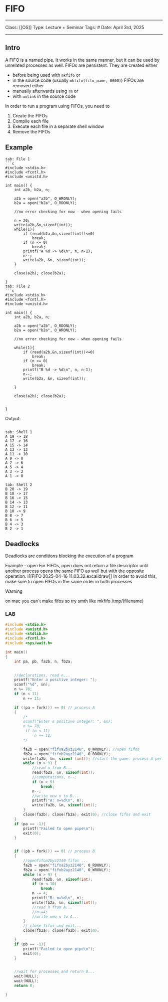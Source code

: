 # FIFO
___
Class: [[OS]]
Type: Lecture + Seminar
Tags: # 
Date: April 3rd, 2025
___

## Intro
A FIFO is a named pipe. It works in the same manner, but it can be used by unrelated processes as well. 
FIFOs are persistent. They are created either
- before being used with `mkfifo`  or
- in the source code (usually `mkfifo(fifo_name, 0600)`)
FIFOs are removed either
- manually afterwards using `rm` or 
- with `unlink` in the source code


In order to run a program using FIFOs, you need to 
1. Create the FIFOs
2. Compile each file
3. Execute each file in a separate shell window
4. Remove the FIFOs
## Example 

```tabs
tab: File 1
```c
#include <stdio.h>
#include <fcntl.h>
#include <unistd.h>

int main() {
    int a2b, b2a, n;

    a2b = open("a2b", O_WRONLY);
    b2a = open("b2a", O_RDONLY);

    //no error checking for now - when opening fails

    n = 20;
    write(a2b,&n,sizeof(int));
    while(1){
        if (read(b2a,&n,sizeof(int))<=0)
            break;
        if (n <= 0)
            break;
        printf("A %d -> %d\n", n, n-1);
        n--;
        write(a2b, &n, sizeof(int));
    }

    close(a2b); close(b2a);

}
tab: File 2
```c
#include <stdio.h>
#include <fcntl.h>
#include <unistd.h>

int main() {
    int a2b, b2a, n;

    a2b = open("a2b", O_RDONLY);
    b2a = open("b2a", O_WRONLY);

    //no error checking for now - when opening fails

    while(1){
        if (read(a2b,&n,sizeof(int))<=0)
            break;
        if (n <= 0)
            break;
        printf("B %d -> %d\n", n, n-1);
        n--;
        write(b2a, &n, sizeof(int));

    }

    close(a2b); close(b2a);


}
```

Output:
```tabs

tab: Shell 1
A 19 -> 18
A 17 -> 16
A 15 -> 14
A 13 -> 12
A 11 -> 10
A 9 -> 8
A 7 -> 6
A 5 -> 4
A 3 -> 2
A 1 -> 0

tab: Shell 2
B 20 -> 19
B 18 -> 17
B 16 -> 15
B 14 -> 13
B 12 -> 11
B 10 -> 9
B 8 -> 7
B 6 -> 5
B 4 -> 3
B 2 -> 1
```

## Deadlocks 
Deadlocks are conditions blocking the execution of a program 

Example - open
For FIFOs, open does not return a file descriptor until another process opens the same FIFO as well but with the opposite operation. 
![[FIFO 2025-04-16 11.03.32.excalidraw]]
In order to avoid this, make sure to open FIFOs in the same order in both processes

>[!Warning]
>on mac you can't make fifos so try smth like mkfifo /tmp/(filename)

### LAB
```c
#include <stdio.h>
#include <unistd.h>
#include <stdlib.h>
#include <fcntl.h>
#include <sys/wait.h>

int main()
{
    int pa, pb, fa2b, n, fb2a;
    

    //declarations, read n...
    printf("Enter a positive integer: ");
    scanf("%d", &n);
    n %= 70;
    if (n < 11)
        n += 11;

    if ((pa = fork()) == 0) // process A
    {     
        /*
        scanf("Enter a positive integer: ", &n);
        n %= 70;
         if (n < 11)
             n += 11;
        */

        fa2b = open("fifoa2byz2140", O_WRONLY); //open fifos
        fb2a = open("fifob2ayz2140", O_RDONLY);
        write(fa2b, &n, sizeof (int)); //start the game: process A performs the first writing operation
        while (n > 9) {
            //read n from B...
            read(fb2a, &n, sizeof(int));
            //computations, n--;
            if (n > 9)
                break;
            n--;
            //write new n to B...
            printf("A: n=%d\n", n);
            write(fa2b, &n, sizeof(int));
        }
        close(fa2b); close(fb2a); exit(0); //close fifos and exit
    }
    if (pa == -1){
        printf("Failed to open pipe\n");
        exit(0);
    }


    if ((pb = fork()) == 0) // process B
    {
        //openfifoa2byz2140 fifos ...
        fa2b = open("fifoa2byz2140", O_RDONLY);
        fb2a = open("fifob2ayz2140", O_WRONLY);
        while (n > 9) {
            read(fa2b, &n, sizeof(int);
            if (n < 10)
                break;
            n -= 4;
            printf("B: n=%d\n", n);
            write(fb2a, &n, sizeof(int));
            //read n from A...
            //n-=4;
            //write new n to A...
        }
        // close fifos and exit...
        close(fb2a); close(fa2b); exit(0);

    }
    if (pb == -1){
        printf("Failed to open pipe\n");
        exit(0);
    }


    //wait for processes and return 0...
    wait(NULL);
    wait(NULL);
    return 0;

}

```